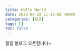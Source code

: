 ```yaml
---
title: Hello World
date: 2023-08-22 21:14:00 +0900
categories: [회고]
tags: []
toc: false
---
```


필립 블로그 오픈합니다~

